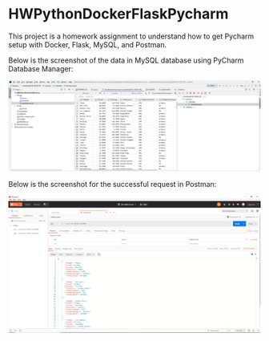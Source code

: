 # HWPythonDockerFlaskPycharm

This project is a homework assignment to understand how to get Pycharm setup with Docker, Flask, MySQL, and Postman.

Below is the screenshot of the data in MySQL database using PyCharm Database Manager: 

![PyCharm Database MySQL](/screenshots/query.PNG)

Below is the screenshot for the successful request in Postman: 

![Postman Request](/screenshots/postman.PNG)